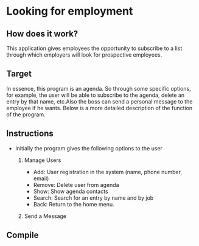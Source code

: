 # Looking for employment

## How does it work?
This application gives employees the opportunity to subscribe to a list through which employers will look for prospective employees.

## Target
In essence, this program is an agenda. So through some specific options, for example, the user will be able to subscribe to the agenda, delete an entry by that name, etc.Also the boss can send a personal message to the employee if he wants. Below is a more detailed description of the function of the program.

## Instructions
* Initially the program gives the following options to the user
  1. Manage Users
      * Add: User registration in the system (name, phone number, email)
      * Remove: Delete user from agenda
      * Show: Show agenda contacts
      * Search: Search for an entry by name and by job
      * Back: Return to the home menu.
    
  2. Send a Message 

## Compile
